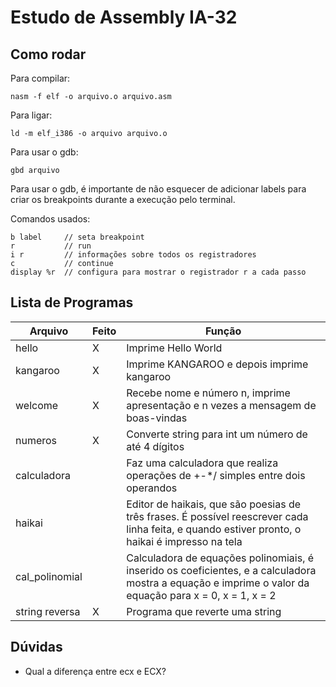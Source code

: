# Estudo de Assembly IA-32

## Como rodar

Para compilar:
```
nasm -f elf -o arquivo.o arquivo.asm
```

Para ligar:
```
ld -m elf_i386 -o arquivo arquivo.o
```

Para usar o  gdb:
```
gbd arquivo
```

Para usar o gdb, é importante de não esquecer de  adicionar labels para criar os breakpoints durante a execução pelo terminal.

Comandos usados:
```
b label     // seta breakpoint
r           // run
i r         // informações sobre todos os registradores
c           // continue
display %r  // configura para mostrar o registrador r a cada passo
```

## Lista de Programas 

|Arquivo|Feito|Função|
|-------|-----|------|
|hello|X|Imprime Hello World|
|kangaroo|X|Imprime KANGAROO e depois imprime kangaroo|
|welcome|X|Recebe nome e número n, imprime apresentação e n vezes a mensagem de boas-vindas|
|numeros|X|Converte string para int um número de até 4 dígitos|
|calculadora||Faz uma calculadora que realiza operações de +-*/ simples entre dois operandos|
|haikai||Editor de haikais, que são poesias de três frases. É possível reescrever cada linha feita, e quando estiver pronto, o haikai é impresso na tela|
|cal_polinomial||Calculadora de equações polinomiais, é inserido os coeficientes, e a calculadora mostra a equação e imprime o valor da equação para x = 0, x = 1, x = 2|
|string reversa|X|Programa que reverte uma string|

## Dúvidas

- Qual a diferença entre ecx e ECX?